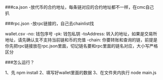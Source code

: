 
###ca.json
-放代币的合约地址，每条链对应的合约地址都不一样，在cmc自己扒

###rpc.json
-放rpc链接的，自己去chainlist找

wallet.csv
-no: 钱包序号
-pk: 钱包私钥
-toAddress: 转入的地址，如果是交易所地址，请先确认支不支持当前链和币的充值
-chain: 你要转账和查询的链，前提是你先把rpc链接放在rpc.json里面，切记链名要和rpc里面的链名对应，大小写严格区分

###怎么运行？

1、先 npm install
2、填写好wallet里面的数据
3、在文件夹内执行 node main.js
